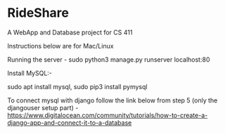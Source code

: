 # RideShare
A WebApp and Database project for CS 411

Instructions below are for Mac/Linux

Running the server - 
sudo python3 manage.py runserver localhost:80


Install MySQL:-

sudo apt install mysql, 
sudo pip3 install pymysql

To connect mysql with django follow the link below from step 5 (only the djangouser setup part) -
https://www.digitalocean.com/community/tutorials/how-to-create-a-django-app-and-connect-it-to-a-database

